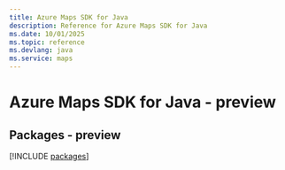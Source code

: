 ```yaml
---
title: Azure Maps SDK for Java
description: Reference for Azure Maps SDK for Java
ms.date: 10/01/2025
ms.topic: reference
ms.devlang: java
ms.service: maps
---
```

# Azure Maps SDK for Java - preview
## Packages - preview
[!INCLUDE [packages](maps-index.md)]